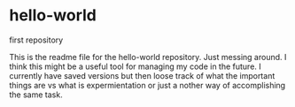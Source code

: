 # hello-world
first repository

This is the readme file for the hello-world repository. Just messing around. I think this might be a useful tool for managing my code in the future. I currently have saved versions but then loose track of what the important things are vs what is expermientation or just a nother way of accomplishing the same task.
